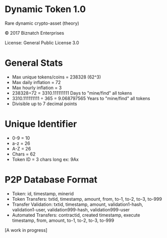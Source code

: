 # Dynamic Token 1.0
Rare dynamic crypto-asset (theory)

© 2017 Biznatch Enterprises 

License: General Public License 3.0

# General Stats
- Max unique tokens/coins = 238328 (62^3)
- Max daily inflation = 72
- Max hourly inflation = 3 
- 238328÷72 = 3310.111111111   Days to "mine/find" all tokens
- 3310.111111111 ÷ 365 = 9.068797565 Years to "mine/find" all tokens
- Divisible up to 7 decimal points

# Unique Identifier
- 0-9   = 10
- a-z   = 26
- A-Z   = 26
- Chars = 62
- Token ID = 3 chars long  ex: 9Ax

# P2P Database Format
- Token:      id, timestamp, minerid
- Token Transfers:      txtid, timestamp, amount, from, to-1, to-2, to-3, to-999
- Transfer Validation:  txtid, timestamp, amount, validation1-hash, validation1-user, validation999-hash, validation999-user
- Automated Transfers:  contractid, created timestamp, execute timestamp, from, amount, to-1, to-2, to-3, to-999 



[A work in progress]
